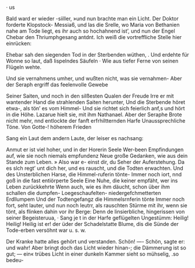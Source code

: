 · us

Bald ward er wieder -siiller, »und nun brachte man ein
Licht. Der Doktor forderte Klopstock- Messia6, und las die
Srelle, wo Maria von Bethanien nahe am Tode liegt,
es ihr auch so hochahnend ist’, und nun der Engel Chebar
den Thriumphgesang antdnt. Ich weiß die vortreffliche Stelle
hier einrücken:

Ehebar sah den siegenden Tod in der Sterbenden wüthen, .
Und erdehte für Wonne so laut, daß lispelndes Säufeln ·
Wie aus tiefer Ferne von seinen Flügeln wehte.

Und sie vernahmens umher, und wußten nicht, was sie vernahmen-
Aber der Seraph ergriff das feelenvolle Gewebe

Seiner Saiten, und noch in den silßesten Qualen der Freude
Irre er mit wantender Hand die strahlenden Saiten herunter,
Und die Sterbende höret etwa-, als tön’ es vom Himmel-
Und sie richtet sich feierlich anf,s und hört in die Höhe.
Lazarue hielt sie, mit ihm Nathanael. Aber der Seraphe
Brote nicht mehr, nnd entlockte der fanft erfrhiltternden Harfe
Unaussprechliche Töne. Von Gotte-! höherem Frieden

Sang ein Laut dem andern Laute, der leiser es nachsang:

Anmut er ist viel hoher, und in der Horerin Seele
Wer-been Empfindungen auf, wie sie noch niemals empfundenz
Neue große Gedanken, wie aus dein Stande zum Leben. »
Also war e- einst dir, du Seher der Auferstehung.
Da es slch regt’ unt dich her, und es rauscht, und die Todten erwachten.
Und des Unsterblichen Harse, die Himmel-ruferin tönte-
Immer noch iort, nnd goß in die fast entiörperte Seele
Eine Nuhe, die keiner empfäht, wer ins Leben zurückkehrte
Wenn auch, wie es ihm däucht, schon über ihm schallen die dumpfen-
Loegeschaufelten- niedergefchmetterten Erdllumpem
Und der Todtengefangz die Himmelsrnferin tönte
Immer noch fort, seht lauter, und nun noch leutrr, als rauschten
Stürme mit ihr, wenn sie tönt, als flinken dahin vor ihr Berge:
Denn de linsierbliche, hingerissen von seiner Begeisteruua, ·
Sang je t in der Harfe geflügelten Ungestümm: Heilig!
Heilig! Heilig ist er! der üder der Schadelstatte
Blume, dis die Sünde der Tode-erben versöhnt war u. s. w.

Der Kranke hatte alles gehört und verstanden. Schön! —-
Schön, sagte er: und wahr! Aber bringt doch das Licht
wieder hinan-; die Dämmerung ist so gut; — ein« trübes
Licht in einer dunkeln Kammer sieht so mühselig, .so bedeu-

